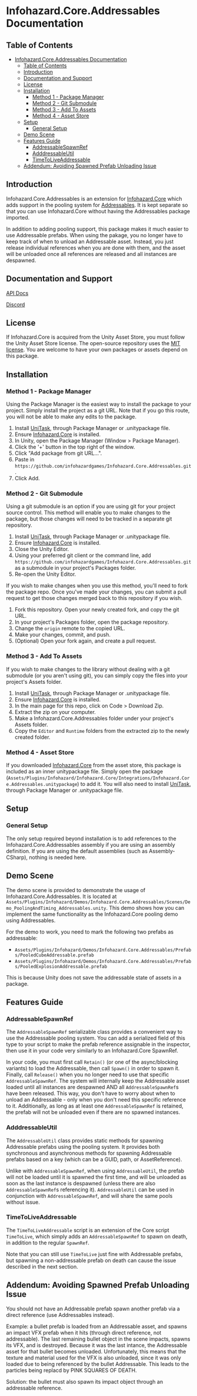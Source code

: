 ﻿# Infohazard.Core.Addressables Documentation

## Table of Contents

- [Infohazard.Core.Addressables Documentation](#infohazardcoreaddressables-documentation)
  - [Table of Contents](#table-of-contents)
  - [Introduction](#introduction)
  - [Documentation and Support](#documentation-and-support)
  - [License](#license)
  - [Installation](#installation)
    - [Method 1 - Package Manager](#method-1---package-manager)
    - [Method 2 - Git Submodule](#method-2---git-submodule)
    - [Method 3 - Add To Assets](#method-3---add-to-assets)
    - [Method 4 - Asset Store](#method-4---asset-store)
  - [Setup](#setup)
    - [General Setup](#general-setup)
  - [Demo Scene](#demo-scene)
  - [Features Guide](#features-guide)
    - [AddressableSpawnRef](#addressablespawnref)
    - [AdddressableUtil](#adddressableutil)
    - [TimeToLiveAddressable](#timetoliveaddressable)
  - [Addendum: Avoiding Spawned Prefab Unloading Issue](#addendum-avoiding-spawned-prefab-unloading-issue)

## Introduction

Infohazard.Core.Addressables is an extension for [Infohazard.Core](https://github.com/infohazardgames/Infohazard.Core) which adds support in the pooling system for [Addressables](https://docs.unity3d.com/Manual/com.unity.addressables.html). It is kept separate so that you can use Infohazard.Core without having the Addressables package imported.

In addition to adding pooling support, this package makes it much easier to use Addressable prefabs. When using the pakage, you no longer have to keep track of when to unload an Addressable asset. Instead, you just release individual references when you are done with them, and the asset will be unloaded once all references are released and all instances are despawned.

## Documentation and Support

[API Docs](https://www.infohazardgames.com/docs/Infohazard.Core.Addressables/html/)

[Discord](https://discord.gg/V2jTnpS8zZ)

## License

If Infohazard.Core is acquired from the Unity Asset Store, you must follow the Unity Asset Store license.
The open-source repository uses the [MIT license](https://opensource.org/licenses/MIT).
You are welcome to have your own packages or assets depend on this package.

## Installation

### Method 1 - Package Manager

Using the Package Manager is the easiest way to install the package to your project. Simply install the project as a git URL. Note that if you go this route, you will not be able to make any edits to the package.

1. Install [UniTask](https://github.com/Cysharp/UniTask), through Package Manager or .unitypackage file.
2. Ensure [Infohazard.Core](https://github.com/infohazardgames/Infohazard.Core) is installed.
3. In Unity, open the Package Manager (Window > Package Manager).
4. Click the '+' button in the top right of the window.
5. Click "Add package from git URL...".
6. Paste in `https://github.com/infohazardgames/Infohazard.Core.Addressables.git`.
7. Click Add.

### Method 2 - Git Submodule

Using a git submodule is an option if you are using git for your project source control. This method will enable you to make changes to the package, but those changes will need to be tracked in a separate git repository.

1. Install [UniTask](https://github.com/Cysharp/UniTask), through Package Manager or .unitypackage file.
2. Ensure [Infohazard.Core](https://github.com/infohazardgames/Infohazard.Core) is installed.
3. Close the Unity Editor.
4. Using your preferred git client or the command line, add `https://github.com/infohazardgames/Infohazard.Core.Addressables.git` as a submodule in your project's Packages folder.
5. Re-open the Unity Editor.

If you wish to make changes when you use this method, you'll need to fork the package repo. Once you've made your changes, you can submit a pull request to get those changes merged back to this repository if you wish.

1. Fork this repository. Open your newly created fork, and copy the git URL.
2. In your project's Packages folder, open the package repository.
3. Change the `origin` remote to the copied URL.
4. Make your changes, commit, and push.
5. (Optional) Open your fork again, and create a pull request.

### Method 3 - Add To Assets

If you wish to make changes to the library without dealing with a git submodule (or you aren't using git), you can simply copy the files into your project's Assets folder.

1. Install [UniTask](https://github.com/Cysharp/UniTask), through Package Manager or .unitypackage file.
2. Ensure [Infohazard.Core](https://github.com/infohazardgames/Infohazard.Core) is installed.
3. In the main page for this repo, click on Code > Download Zip.
4. Extract the zip on your computer.
5. Make a Infohazard.Core.Addressables folder under your project's Assets folder.
6. Copy the `Editor` and `Runtime` folders from the extracted zip to the newly created folder.

### Method 4 - Asset Store

If you downloaded [Infohazard.Core](https://assetstore.unity.com/packages/add-ons/infohazard-core-utility-library-235104) from the asset store, this package is included as an inner unitypackage file. Simply open the package (`Assets/Plugins/Infohazard/Infohazard.Core/Integrations/Infohazard.Core.Addressables.unitypackage`) to add it. You will also need to install [UniTask](https://github.com/Cysharp/UniTask), through Package Manager or .unitypackage file.

## Setup

### General Setup

The only setup required beyond installation is to add references to the Infohazard.Core.Addressables assembly if you are using an assembly definition. If you are using the default assemblies (such as Assembly-CSharp), nothing is needed here.

## Demo Scene

The demo scene is provided to demonstrate the usage of Infohazard.Core.Addressables. It is located at `Assets/Plugins/Infohazard/Demos/Infohazard.Core.Addressables/Scenes/Demo_PoolingAndTiming_Addressables.unity`. This demo shows how you can implement the same functionality as the Infohazard.Core pooling demo using Addressables.

For the demo to work, you need to mark the following two prefabs as addressable:
 - `Assets/Plugins/Infohazard/Demos/Infohazard.Core.Addressables/Prefabs/PooledCubeAddressable.prefab`
 - `Assets/Plugins/Infohazard/Demos/Infohazard.Core.Addressables/Prefabs/PooledExplosionAddressable.prefab`

This is because Unity does not save the addressable state of assets in a package.

## Features Guide

### AddressableSpawnRef

The `AddressableSpawnRef` serializable class provides a convenient way to use the Addressable pooling system. You can add a serialized field of this type to your script to make the prefab reference assignable in the inspector, then use it in your code very similarly to an Infohazard.Core SpawnRef.

In your code, you must first call `Retain()` (or one of the async/blocking variants) to load the Addressable, then call `Spawn()` in order to spawn it. Finally, call `Release()` when you no longer need to use that specific `AddressableSpawnRef`. The system will internally keep the Addressable asset loaded until all instances are despawned AND all `AddressableSpawnRef`s have been released. This way, you don't have to worry about when to unload an Addressable - only when you don't need this specific reference to it. Additionally, as long as at least one `AddressableSpawnRef` is retained, the prefab will not be unloaded even if there are no spawned instances.

### AdddressableUtil

The `AddressableUtil` class provides static methods for spawning Addressable prefabs using the pooling system. It provides both synchronous and asynchronous methods for spawning Addressable prefabs based on a key (which can be a GUID, path, or AssetReference).

Unlike with `AddressableSpawnRef`, when using `AddressableUtil`, the prefab will not be loaded until it is spawned the first time, and will be unloaded as soon as the last instance is despawned (unless there are also `AddressableSpawnRef`s referencing it). `AddressableUtil` can be used in conjunction with `AddressableSpawnRef`, and will share the same pools without issue.

### TimeToLiveAddressable

The `TimeToLiveAddressable` script is an extension of the Core script `TimeToLive`, which simply adds an `AddressableSpawnRef` to spawn on death, in addition to the regular `SpawnRef`.

Note that you can still use `TimeToLive` just fine with Addressable prefabs, but spawning a non-addressable prefab on death can cause the issue described in the next section.

## Addendum: Avoiding Spawned Prefab Unloading Issue

You should not have an Addressable prefab spawn another prefab via a direct reference (use Addressables instead).

Example: a bullet prefab is loaded from an Addressable asset, and spawns an impact VFX prefab when it hits (through direct reference, not addressable). The last remaining bullet object in the scene impacts, spawns its VFX, and is destroyed. Because it was the last intance, the Addressable asset for that bullet becomes unloaded. Unfortunately, this means that the texture and material used for the VFX is also unloaded, since it was only loaded due to being referenced by the bullet Addressable. This leads to the particles being replacd by PINK SQUARES OF DEATH.

Solution: the bullet must also spawn its impact object through an addressable reference.
